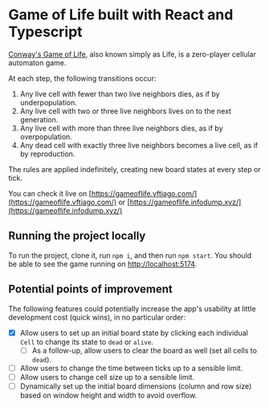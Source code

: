 # Game of Life built with React and Typescript

[Conway's Game of Life](https://en.m.wikipedia.org/wiki/Conway%27s_Game_of_Life), also known simply as Life, is a zero-player cellular automaton game.

At each step, the following transitions occur:

1. Any live cell with fewer than two live neighbors dies, as if by underpopulation.
2. Any live cell with two or three live neighbors lives on to the next generation.
3. Any live cell with more than three live neighbors dies, as if by overpopulation.
4. Any dead cell with exactly three live neighbors becomes a live cell, as if by reproduction.

The rules are applied indefinitely, creating new board states at every step or tick.

You can check it live on [https://gameoflife.vftiago.com/](https://gameoflife.vftiago.com/) or [https://gameoflife.infodump.xyz/](https://gameoflife.infodump.xyz/)

## Running the project locally

To run the project, clone it, run `npm i`, and then run `npm start`. You should be able to see the game running on [http://localhost:5174](http://localhost:5174).

## Potential points of improvement

The following features could potentially increase the app's usability at little development cost (quick wins), in no particular order:

- [x] Allow users to set up an initial board state by clicking each individual `Cell` to change its state to `dead` or `alive`.
  - [ ] As a follow-up, allow users to clear the board as well (set all cells to `dead`).
- [ ] Allow users to change the time between ticks up to a sensible limit.
- [ ] Allow users to change cell size up to a sensible limit.
- [ ] Dynamically set up the initial board dimensions (column and row size) based on window height and width to avoid overflow.

